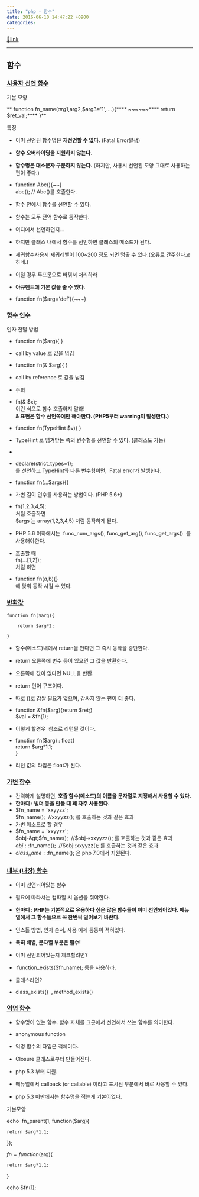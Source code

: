 ```yaml
---
title: "php - 함수"
date: 2016-06-10 14:47:22 +0900
categories: 
---
```

[🔗link](http://www.mins01.com/mh/tech/read/1008)
***


함수
--

### [사용자 선언 함수](http://php.net/manual/kr/functions.user-defined.php "가변 함수")

기본 모양

**	function fn_name($arg1,$arg2,$arg3='1',....){****		~~~~~~****		return $ret_val;****	}**  


특징

- 이미 선언된 함수명은 **재선언할 수 없다.** (Fatal Error발생)
- **함수 오버라이딩을 지원하지 않는다.**
- **함수명은 대소문자 구분하지 않는다.** (하지만, 사용시 선언된 모양 그대로 사용하는 편이 좋다.)
- function Abc(){~~}  
abc(); // Abc()를 호출한다.

- 함수 안에서 함수를 선언할 수 있다.
- 함수는 모두 전역 함수로 동작한다.
- 어디에서 선언하던지...
- 하지만 클래스 내에서 함수를 선언하면 클래스의 메소드가 된다.

- 재귀함수사용시 재귀레벨이 100~200 정도 되면 멈출 수 있다.(오류로 간주한다고하네.)
- 이럴 경우 루프문으로 바꿔서 처리하라

- **아규멘트에 기본 값을 줄 수 있다.**
- function fn($arg='def'){~~~}


  
  
### [함수 인수](http://php.net/manual/kr/functions.arguments.php "함수 인수")

인자 전달 방법

- function fn($arg){ }
- call by value 로 값을 넘김

- function fn(&amp; $arg){ }
- call by reference 로 값을 넘김
- 주의 
- fn(&amp; $x);   
이런 식으로 함수 호출하지 말라!  
**&amp; 표현은 함수 선언쪽에만 해야한다. (PHP5부터 warning이 발생한다.)**


- function fn(TypeHint $v){ }
- TypeHint 로 넘겨받는 쪽의 변수형를 선언할 수 있다. (클래스도 가능)
- 
- declare(strict_types=1);   
를 선언하고 TypeHint와 다른 변수형이면,  Fatal error가 발생한다.


- function fn(...$args){}
- 가변 길이 인수를 사용하는 방법이다. (PHP 5.6+)
- fn(1,2,3,4,5);   
처럼 호출하면  
$args 는 array(1,2,3,4,5) 처럼 동작하게 된다.
- PHP 5.6 이하에서는  func_num_args(), func_get_arg(), func_get_args()  를 사용해야한다.

- 호출할 때   
fn(...[1,2]);  
처럼 하면
- function fn($a,$b){}   
에 맞춰 동작 시킬 수 있다.


  
### [반환값](http://php.net/manual/kr/functions.returning-values.php "반환값")

	function fn($arg){

		return $arg*2;

	}

  
- 함수(메소드)내에서 return을 만다면 그 즉시 동작을 중단한다.
- return 오른쪽에 변수 등이 있으면 그 값을 반환한다.
- 오른쪽에 값이 없다면 NULL을 반환.

- return 언어 구조이다.
- 따로 ()로 감쌀 필요가 없으며, 감싸지 않는 편이 더 좋다.

- function &amp;fn($arg){return $ret;}  
$val = &amp;fn(1);
- 이렇게 할경우  참조로 리턴될 것이다.

- function fn($arg) : float{   
return $arg*1.1;  
}
- 리턴 값의 타입은 float가 된다.


### [가변 함수](http://php.net/manual/kr/functions.user-defined.phphttp://php.net/manual/kr/functions.variable-functions.php)

- 간력하게 설명하면, **호출 함수(메소드)의 이름을 문자열로 지정해서 사용할 수 있다.**
- **한마디 : 빌더 등을 만들 때 꽤 자주 사용된다.**
- $fn_name = 'xxyyzz';  
$fn_name();  //xxyyzz(); 를 호출하는 것과 같은 효과
- 가변 메소드로 할 경우
- $fn_name = 'xxyyzz';  
$obj-&gt;$fn_name();  //$obj-&gt;xxyyzz(); 를 호출하는 것과 같은 효과  
$obj::$fn_name();  //$obj::xxyyzz(); 를 호출하는 것과 같은 효과
- $class_name::$fn_name(); 은 php 7.0에서 지원된다.


  
  
### [내부 (내장) 함수](http://php.net/manual/kr/functions.internal.php "내부 (내장) 함수")

- 이미 선언되어있는 함수
- 필요에 따라서는 컴파일 시 옵션을 줘야한다.

- **한마디 : PHP는 기본적으로 유용하다 싶은 많은 함수들이 이미 선언되어있다. 메뉴얼에서 그 함수들으르 꼭 한번씩 일어보기 바란다.**  

- 인스톨 방법, 인자 순서, 사용 예제 등등이 적혀있다.
- **특히 배열, 문자열 부분은 필수!**

- 이미 선언되어있는지 체크할려면?
-  function_exists($fn_name); 등을 사용하라.
- 클래스라면?
- class_exists()  , method_exists()



  
### [익명 함수](http://php.net/manual/kr/functions.anonymous.php "익명 함수")

- 함수명이 없는 함수. 함수 자체를 그곳에서 선언해서 쓰는 함수를 의미한다.
- anonymous function

- 익명 함수의 타입은 객체이다.
- Closure 클래스로부터 만들어진다.

- php 5.3 부터 지원.
- 메뉴얼에서 callback (or callable) 이라고 표시된 부분에서 바로 사용할 수 있다.
- php 5.3 미만에서는 함수명을 적는게 기본이었다.


  


기본모양

echo  fn_parent(1, function($arg){



	return $arg*1.1;

});

  


$fn = function($arg){

	return $arg*1.1;

}



echo $fn(1);

  

